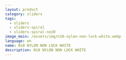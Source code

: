 ```yaml
---
layout: product
category: sliders
tags:
  - sliders
  - sliders-spiral
  - sliders-spiral-no10
image_main: /assets/img/n10-nylon-non-lock-white.webp
language: en
name: N10 NYLON NON LOCK WHITE
description: N10 NYLON NON LOCK WHITE
---
```

